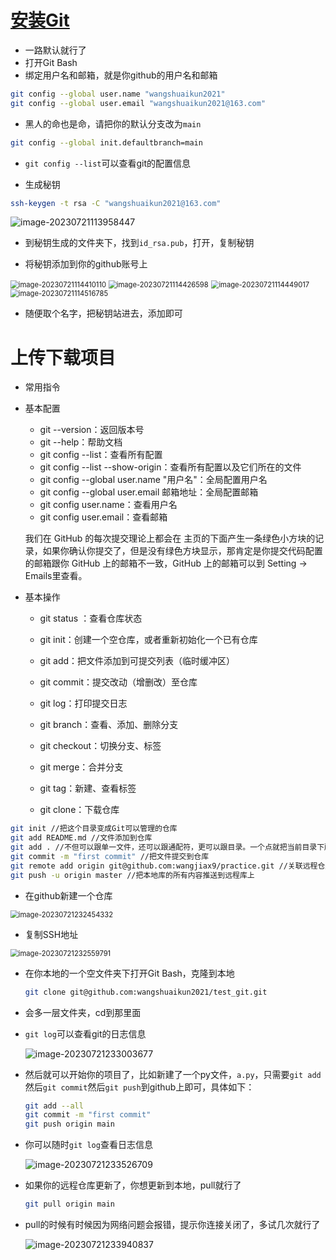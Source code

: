 # [安装Git](https://git-scm.com/download/)

- 一路默认就行了
- 打开Git Bash
- 绑定用户名和邮箱，就是你github的用户名和邮箱

```bash
git config --global user.name "wangshuaikun2021"
git config --global user.email "wangshuaikun2021@163.com"
```

- 黑人的命也是命，请把你的默认分支改为`main`

```bash
git config --global init.defaultbranch=main
```

- `git config --list`可以查看git的配置信息

- 生成秘钥

```bash
ssh-keygen -t rsa -C "wangshuaikun2021@163.com"
```

![image-20230721113958447](assets/image-20230721113958447.png)

- 到秘钥生成的文件夹下，找到`id_rsa.pub`，打开，复制秘钥

- 将秘钥添加到你的github账号上

<img src="assets/image-20230721114410110.png" alt="image-20230721114410110" style="zoom:80%;" />

<img src="assets/image-20230721114426598.png" alt="image-20230721114426598" style="zoom:80%;" />

<img src="assets/image-20230721114449017.png" alt="image-20230721114449017" style="zoom:80%;" />

<img src="assets/image-20230721114516785.png" alt="image-20230721114516785" style="zoom:80%;" />

- 随便取个名字，把秘钥站进去，添加即可

# 上传下载项目

- 常用指令

- 基本配置

  - git --version：返回版本号
  - git --help：帮助文档
  - git config --list：查看所有配置
  - git config --list --show-origin：查看所有配置以及它们所在的文件
  - git config --global user.name "用户名"：全局配置用户名
  - git config --global user.email 邮箱地址：全局配置邮箱
  - git config user.name：查看用户名
  - git config user.email：查看邮箱

  我们在 GitHub 的每次提交理论上都会在 主页的下面产生一条绿色小方块的记录，如果你确认你提交了，但是没有绿色方块显示，那肯定是你提交代码配置的邮箱跟你 GitHub 上的邮箱不一致，GitHub 上的邮箱可以到 Setting -> Emails里查看。

- 基本操作

  - git status ：查看仓库状态

  - git init：创建一个空仓库，或者重新初始化一个已有仓库

  - git add：把文件添加到可提交列表（临时缓冲区）

  - git commit：提交改动（增删改）至仓库

  - git log：打印提交日志

  - git branch：查看、添加、删除分支

  - git checkout：切换分支、标签

  - git merge：合并分支

  - git tag：新建、查看标签

  - git clone：下载仓库

```bash
git init //把这个目录变成Git可以管理的仓库
git add README.md //文件添加到仓库
git add . //不但可以跟单一文件，还可以跟通配符，更可以跟目录。一个点就把当前目录下所有未追踪的文件全部add了 
git commit -m "first commit" //把文件提交到仓库
git remote add origin git@github.com:wangjiax9/practice.git //关联远程仓库
git push -u origin master //把本地库的所有内容推送到远程库上
```

- 在github新建一个仓库

<img src="assets/image-20230721232454332.png" alt="image-20230721232454332" style="zoom:80%;" />



- 复制SSH地址

<img src="assets/image-20230721232559791.png" alt="image-20230721232559791" style="zoom:80%;" />

- 在你本地的一个空文件夹下打开Git Bash，克隆到本地

  ```bash
  git clone git@github.com:wangshuaikun2021/test_git.git
  ```

- 会多一层文件夹，cd到那里面

- `git log`可以查看git的日志信息

  ![image-20230721233003677](assets/image-20230721233003677.png)

- 然后就可以开始你的项目了，比如新建了一个py文件，`a.py`，只需要`git add`然后`git commit`然后`git push`到github上即可，具体如下：

  ```bash
  git add --all
  git commit -m "first commit"
  git push origin main
  ```

- 你可以随时`git log`查看日志信息

  ![image-20230721233526709](assets/image-20230721233526709.png)

- 如果你的远程仓库更新了，你想更新到本地，pull就行了

  ```bash
  git pull origin main
  ```

- pull的时候有时候因为网络问题会报错，提示你连接关闭了，多试几次就行了

  ![image-20230721233940837](assets/image-20230721233940837.png)

